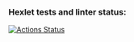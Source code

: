 ### Hexlet tests and linter status:
[![Actions Status](https://github.com/AE563/python-project-49/workflows/hexlet-check/badge.svg)](https://github.com/AE563/python-project-49/actions)